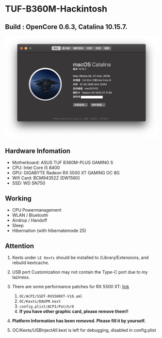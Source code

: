 # TUF-B360M-Hackintosh



## Build : OpenCore 0.6.3, Catalina 10.15.7.

![Systeminfo](img/Systeminfo.jpg)




## Hardware Infomation

- Motherboard: ASUS TUF B360M-PLUS GAMING S
- CPU: Intel Core i5 8400
- GPU: GIGABYTE Radeon RX 5500 XT GAMING OC 8G
- Wifi Card: BCM94352Z (DW1560)
- SSD: WD SN750



## Working

- CPU Powermanagement
- WLAN / Bluetooth
- Airdrop / Handoff
- Sleep
- Hibernation (with hibernatemode 25)



## Attention

1. Kexts under ``LE Kexts`` should be installed to /Library/Extensions, and rebuild kextcache.

2. USB port Customization may not contain the Type-C port due to my laziness.

3. There are some performance patches for RX 5500 XT: [link](https://www.tonymacx86.com/threads/amd-radeon-performance-enhanced-ssdt.296555/)
   1. ``OC/ACPI/SSDT-RX5500XT-V10.aml``
   2. ``OC/Kexts/DAGPM.kext``
   3. ``config.plist/ACPI/Patch/0``
   4. **If you have other graphic card, please remove them!!**

4. **Platform Information has been removed. Please fill it by yourself.**

5. OC/Kexts/USBInjectAll.kext is left for debugging, disabled in config.plist

   